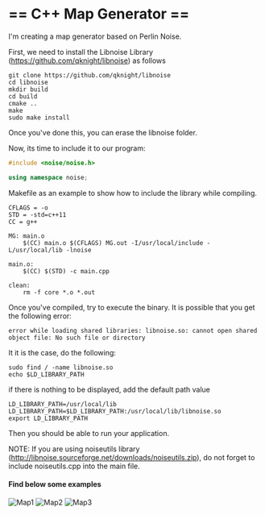 # == C++ Map Generator ==

I'm creating a map generator based on Perlin Noise.

First, we need to install the Libnoise Library (https://github.com/qknight/libnoise) as follows

```
git clone https://github.com/qknight/libnoise
cd libnoise
mkdir build
cd build
cmake ..
make
sudo make install
```

Once you've done this, you can erase the libnoise folder.

Now, its time to include it to our program:

```c++
#include <noise/noise.h>

using namespace noise;
```

Makefile as an example to show how to include the library while compiling.

```
CFLAGS = -o
STD = -std=c++11
CC = g++

MG: main.o 
	$(CC) main.o $(CFLAGS) MG.out -I/usr/local/include -L/usr/local/lib -lnoise

main.o:
	$(CC) $(STD) -c main.cpp

clean:
	rm -f core *.o *.out
```

Once you've compiled, try to execute the binary. It is possible that you get the following error:
```
error while loading shared libraries: libnoise.so: cannot open shared object file: No such file or directory
```

It it is the case, do the following:
```
sudo find / -name libnoise.so
echo $LD_LIBRARY_PATH
```
if there is nothing to be displayed, add the default path value
```
LD_LIBRARY_PATH=/usr/local/lib
LD_LIBRARY_PATH=$LD_LIBRARY_PATH:/usr/local/lib/libnoise.so
export LD_LIBRARY_PATH
```

Then you should be able to run your application.

NOTE: If you are using noiseutils library (http://libnoise.sourceforge.net/downloads/noiseutils.zip), do not forget to include noiseutils.cpp into the main file.

#### Find below some examples
![Map1](https://github.com/isalfati/MapGenerator/blob/master/img/map_1.bmp)
![Map2](https://github.com/isalfati/MapGenerator/blob/master/img/map_2.bmp)
![Map3](https://github.com/isalfati/MapGenerator/blob/master/img/map_3.bmp)
